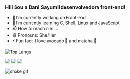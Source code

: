 ### Hiii Sou a Dani Sayumi!desenvolvedora front-end!

- 🔭 I’m currently working on Front-end 
- 🌱 I’m currently learning C, Shell, Linux and JavaScript
- 📫 How to reach me: ...
- 😄 Pronouns: She/Her
- ⚡ Fun fact: I love avocado 🥑 and matcha 🍵
  
![Top Langs](https://github-readme-stats.vercel.app/api/top-langs/?username=anuraghazra&hide_progress=true)

<div> 
  <a href="https://www.instagram.com/dani_sayumin/" target="_blank"><img src="https://img.shields.io/badge/-Instagram-%23E4405F?style=for-the-badge&logo=instagram&logoColor=white" target="_blank"></a>
  <a href = "mailto:sayuminitta@gmail.com"><img src="https://img.shields.io/badge/-Gmail-%23333?style=for-the-badge&logo=gmail&logoColor=white" target="_blank"></a>
  <a href="https://www.linkedin.com/in/daniela-sayumi-nitta-7471741b4/" target="_blank"><img src="https://img.shields.io/badge/-LinkedIn-%230077B5?style=for-the-badge&logo=linkedin&logoColor=white" target="_blank"></a> 
  
</div>

![snake gif](https://github.com/danisayumin/danisayumin/blob/output/github-contribution-grid-snake.svg)
